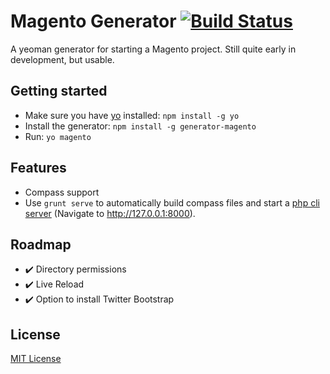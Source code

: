 # Magento Generator [![Build Status](https://travis-ci.org/josh-taylor/generator-magento.png?branch=0.2.0)](https://travis-ci.org/josh-taylor/generator-magento)

A yeoman generator for starting a Magento project. Still quite early in development, but usable.

## Getting started
- Make sure you have [yo](https://github.com/yeoman/yo) installed:
    `npm install -g yo`
- Install the generator: `npm install -g generator-magento`
- Run: `yo magento`

## Features
- Compass support
- Use `grunt serve` to automatically build compass files and start a [php cli server](http://www.php.net/manual/en/features.commandline.webserver.php) (Navigate to http://127.0.0.1:8000).

## Roadmap

- :heavy_check_mark: Directory permissions
- :heavy_check_mark: Live Reload
- :heavy_check_mark: Option to install Twitter Bootstrap

## License
[MIT License](http://en.wikipedia.org/wiki/MIT_License)
